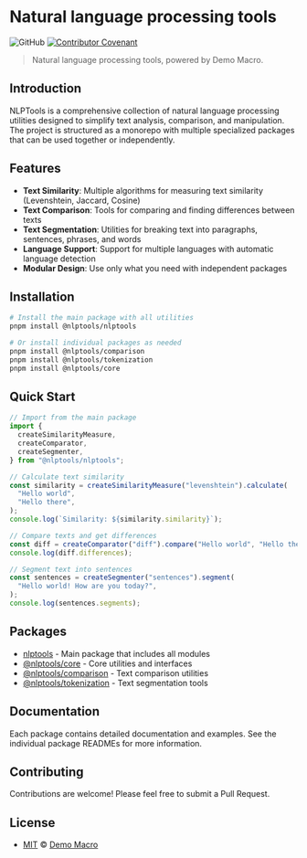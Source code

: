 # Natural language processing tools

![GitHub](https://img.shields.io/github/license/DemoMacro/nlptools)
[![Contributor Covenant](https://img.shields.io/badge/Contributor%20Covenant-2.1-4baaaa.svg)](https://www.contributor-covenant.org/version/2/1/code_of_conduct/)

> Natural language processing tools, powered by Demo Macro.

## Introduction

NLPTools is a comprehensive collection of natural language processing utilities designed to simplify text analysis, comparison, and manipulation. The project is structured as a monorepo with multiple specialized packages that can be used together or independently.

## Features

- **Text Similarity**: Multiple algorithms for measuring text similarity (Levenshtein, Jaccard, Cosine)
- **Text Comparison**: Tools for comparing and finding differences between texts
- **Text Segmentation**: Utilities for breaking text into paragraphs, sentences, phrases, and words
- **Language Support**: Support for multiple languages with automatic language detection
- **Modular Design**: Use only what you need with independent packages

## Installation

```bash
# Install the main package with all utilities
pnpm install @nlptools/nlptools

# Or install individual packages as needed
pnpm install @nlptools/comparison
pnpm install @nlptools/tokenization
pnpm install @nlptools/core
```

## Quick Start

```ts
// Import from the main package
import {
  createSimilarityMeasure,
  createComparator,
  createSegmenter,
} from "@nlptools/nlptools";

// Calculate text similarity
const similarity = createSimilarityMeasure("levenshtein").calculate(
  "Hello world",
  "Hello there",
);
console.log(`Similarity: ${similarity.similarity}`);

// Compare texts and get differences
const diff = createComparator("diff").compare("Hello world", "Hello there");
console.log(diff.differences);

// Segment text into sentences
const sentences = createSegmenter("sentences").segment(
  "Hello world! How are you today?",
);
console.log(sentences.segments);
```

## Packages

- [nlptools](./packages/nlptools/README.md) - Main package that includes all modules
- [@nlptools/core](./packages/core/README.md) - Core utilities and interfaces
- [@nlptools/comparison](./packages/comparison/README.md) - Text comparison utilities
- [@nlptools/tokenization](./packages/segmentation/README.md) - Text segmentation tools

## Documentation

Each package contains detailed documentation and examples. See the individual package READMEs for more information.

## Contributing

Contributions are welcome! Please feel free to submit a Pull Request.

## License

- [MIT](LICENSE) &copy; [Demo Macro](https://imst.xyz/)
